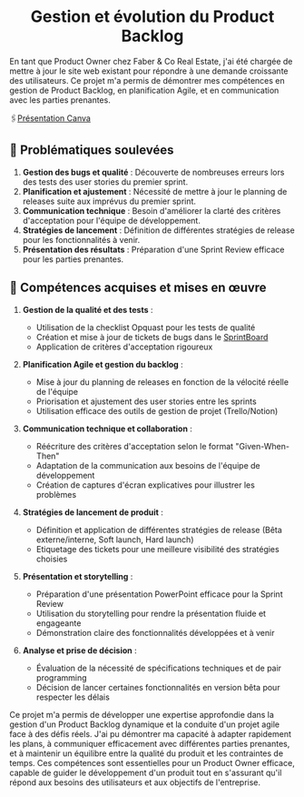 <h1 align="center">Gestion et évolution du Product Backlog</h1>

En tant que Product Owner chez Faber & Co Real Estate, j'ai été chargée de mettre à jour le site web existant pour répondre à une demande croissante des utilisateurs. Ce projet m'a permis de démontrer mes compétences en gestion de Product Backlog, en planification Agile, et en communication avec les parties prenantes.

🖇️[Présentation Canva](https://www.canva.com/design/DAGFzmGab6g/2MEenYNUt3jaGwY3JP0HDQ/view?utm_content=DAGFzmGab6g&utm_campaign=designshare&utm_medium=link&utm_source=editor)

## 🎯 Problématiques soulevées

1. **Gestion des bugs et qualité** : Découverte de nombreuses erreurs lors des tests des user stories du premier sprint.
2. **Planification et ajustement** : Nécessité de mettre à jour le planning de releases suite aux imprévus du premier sprint.
3. **Communication technique** : Besoin d'améliorer la clarté des critères d'acceptation pour l'équipe de développement.
4. **Stratégies de lancement** : Définition de différentes stratégies de release pour les fonctionnalités à venir.
5. **Présentation des résultats** : Préparation d'une Sprint Review efficace pour les parties prenantes.

## 🚀 Compétences acquises et mises en œuvre

1. **Gestion de la qualité et des tests** :
   - Utilisation de la checklist Opquast pour les tests de qualité
   - Création et mise à jour de tickets de bugs dans le [SprintBoard](https://www.notion.so/P05-Faber-Co-d3bc407484414eb4ae0584a7347273db?pvs=4)
   - Application de critères d'acceptation rigoureux

2. **Planification Agile et gestion du backlog** :
   - Mise à jour du planning de releases en fonction de la vélocité réelle de l'équipe
   - Priorisation et ajustement des user stories entre les sprints
   - Utilisation efficace des outils de gestion de projet (Trello/Notion)

3. **Communication technique et collaboration** :
   - Réécriture des critères d'acceptation selon le format "Given-When-Then"
   - Adaptation de la communication aux besoins de l'équipe de développement
   - Création de captures d'écran explicatives pour illustrer les problèmes

4. **Stratégies de lancement de produit** :
   - Définition et application de différentes stratégies de release (Bêta externe/interne, Soft launch, Hard launch)
   - Etiquetage des tickets pour une meilleure visibilité des stratégies choisies

5. **Présentation et storytelling** :
   - Préparation d'une présentation PowerPoint efficace pour la Sprint Review
   - Utilisation du storytelling pour rendre la présentation fluide et engageante
   - Démonstration claire des fonctionnalités développées et à venir

6. **Analyse et prise de décision** :
   - Évaluation de la nécessité de spécifications techniques et de pair programming
   - Décision de lancer certaines fonctionnalités en version bêta pour respecter les délais

Ce projet m'a permis de développer une expertise approfondie dans la gestion d'un Product Backlog dynamique et la conduite d'un projet agile face à des défis réels. J'ai pu démontrer ma capacité à adapter rapidement les plans, à communiquer efficacement avec différentes parties prenantes, et à maintenir un équilibre entre la qualité du produit et les contraintes de temps. Ces compétences sont essentielles pour un Product Owner efficace, capable de guider le développement d'un produit tout en s'assurant qu'il répond aux besoins des utilisateurs et aux objectifs de l'entreprise.
